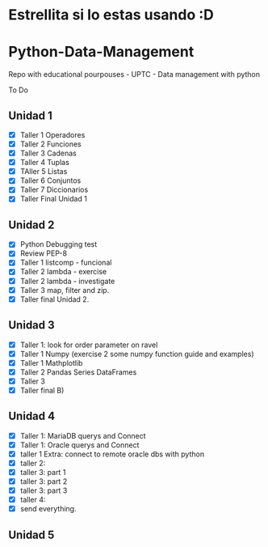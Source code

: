 # Estrellita si lo estas usando :D

# Python-Data-Management

Repo with educational pourpouses - UPTC - Data management with python

To Do

Unidad 1
-----------------------------------

 - [x] Taller 1 Operadores
 - [x] Taller 2 Funciones
 - [x] Taller 3 Cadenas
 - [x] Taller 4 Tuplas
 - [x] TAller 5 Listas
 - [x] Taller 6 Conjuntos
 - [x] Taller 7 Diccionarios
 - [x] Taller Final Unidad 1

Unidad 2
-----------------------------------
 - [x] Python Debugging test
 - [x] Review PEP-8 
 - [x] Taller 1 listcomp - funcional
 - [x] Taller 2 lambda - exercise
 - [x] Taller 2 lambda - investigate
 - [x] Taller 3 map, filter and zip.
 - [x] Taller final Unidad 2.
 
 Unidad 3
 -----------------------------------
 - [x] Taller 1: look for order parameter on ravel
 - [x] Taller 1 Numpy (exercise 2 some numpy function guide and examples)
 - [x] Taller 1 Mathplotlib
 - [x] Taller 2 Pandas Series DataFrames
 - [x] Taller 3
 - [x] Taller final B)
 
 Unidad 4
 -----------------------------------
 - [x] Taller 1: MariaDB querys and Connect
 - [x] Taller 1: Oracle querys and Connect
 - [x] taller 1 Extra: connect to remote oracle dbs with python
 - [x] taller 2: 
 - [x] taller 3: part 1
 - [x] taller 3: part 2
 - [x] taller 3: part 3
 - [x] taller 4:
 - [x] send everything.
 
 Unidad 5
 -----------------------------------

 















